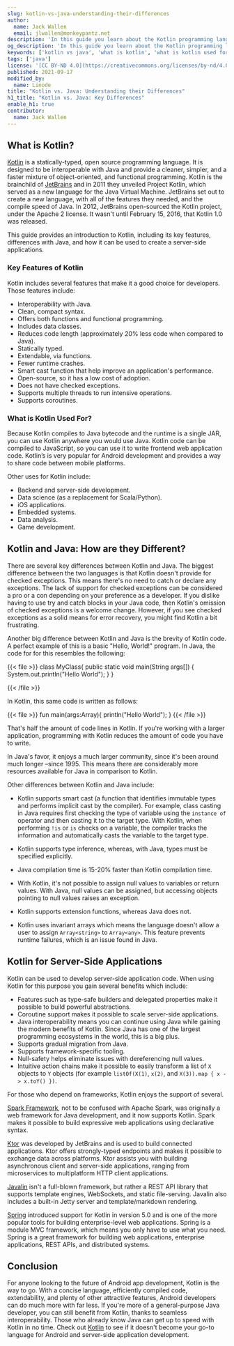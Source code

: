 ```yaml
---
slug: kotlin-vs-java-understanding-their-differences
author:
  name: Jack Wallen
  email: jlwallen@monkeypantz.net
description: 'In this guide you learn about the Kotlin programming language and how it''s different from Java.'
og_description: 'In this guide you learn about the Kotlin programming language and how it''s different from Java.'
keywords: ['kotlin vs java', 'what is kotlin', 'what is kotlin used for']
tags: ['java']
license: '[CC BY-ND 4.0](https://creativecommons.org/licenses/by-nd/4.0)'
published: 2021-09-17
modified_by:
  name: Linode
title: "Kotlin vs. Java: Understanding their Differences"
h1_title: "Kotlin vs. Java: Key Differences"
enable_h1: true
contributor:
  name: Jack Wallen
---
```

## What is Kotlin?

[Kotlin](https://kotlinlang.org/) is a statically-typed, open source programming language. It is designed to be interoperable with Java and provide a cleaner, simpler, and a faster mixture of object-oriented, and functional programming. Kotlin is the brainchild of [JetBrains](https://www.jetbrains.com/) and in 2011 they unveiled Project Kotlin, which served as a new language for the Java Virtual Machine. JetBrains set out to create a new language, with all of the features they needed, and the compile speed of Java. In 2012, JetBrains open-sourced the Kotlin project, under the Apache 2 license. It wasn't until February 15, 2016, that Kotlin 1.0 was released.

This guide provides an introduction to Kotlin, including its key features, differences with Java, and how it can be used to create a server-side applications.

### Key Features of Kotlin

Kotlin includes several features that make it a good choice for developers. Those features include:

- Interoperability with Java.
- Clean, compact syntax.
- Offers both functions and functional programming.
- Includes data classes.
- Reduces code length (approximately 20% less code when compared to Java).
- Statically typed.
- Extendable, via functions.
- Fewer runtime crashes.
- Smart cast function that help improve an application's performance.
- Open-source, so it has a low cost of adoption.
- Does not have checked exceptions.
- Supports multiple threads to run intensive operations.
- Supports coroutines.

### What is Kotlin Used For?

Because Kotlin compiles to Java bytecode and the runtime is a single JAR, you can use Kotlin anywhere you would use Java. Kotlin code can be compiled to JavaScript, so you can use it to write frontend web application code. Kotlin’s is very popular for Android development and provides a way to share code between mobile platforms.

Other uses for Kotlin include:

- Backend and server-side development.
- Data science (as a replacement for Scala/Python).
- iOS applications.
- Embedded systems.
- Data analysis.
- Game development.

## Kotlin and Java: How are they Different?

There are several key differences between Kotlin and Java. The biggest difference between the two languages is that Kotlin doesn't provide for checked exceptions. This means there's no need to catch or declare any exceptions. The lack of support for checked exceptions can be considered a pro or a con depending on your preference as a developer. If you dislike having to use try and catch blocks in your Java code, then Kotlin's omission of checked exceptions is a welcome change. However, if you see checked exceptions as a solid means for error recovery, you might find Kotlin a bit frustrating.

Another big difference between Kotlin and Java is the brevity of Kotlin code. A perfect example of this is a basic "Hello, World!" program. In Java, the code for for this resembles the following:

{{< file >}}
class MyClass{
  public static void main(String args[])
  {
      System.out.println("Hello World");
  }
}

{{< /file >}}

In Kotlin, this same code is written as follows:

{{< file >}}
fun main(args:Array){
  println("Hello World");
}
{{< /file >}}

That's half the amount of code lines in Kotlin. If you're working with a larger application, programming with Kotlin reduces the amount of code you have to write.

In Java's favor, it enjoys a much larger community, since it's been around much longer –since 1995. This means there are considerably more resources available for Java in comparison to Kotlin.

Other differences between Kotlin and Java include:

- Kotlin supports smart cast (a function that identifies immutable types and performs implicit cast by the compiler). For example, class casting in Java requires first checking the type of variable using the `instance of` operator and then casting it to the target type. With Kotlin, when performing `!is` or `is` checks on a variable, the compiler tracks the information and automatically casts the variable to the target type.

- Kotlin supports type inference, whereas, with Java, types must be specified explicitly.

- Java compilation time is 15-20% faster than Kotlin compilation time.

- With Kotlin, it's not possible to assign null values to variables or return values. With Java, null values can be assigned, but accessing objects pointing to null values raises an exception.

- Kotlin supports extension functions, whereas Java does not.

- Kotlin uses invariant arrays which means the language doesn't allow a user to assign `Array<string>` to `Array<any>`. This feature prevents runtime failures, which is an issue found in Java.

## Kotlin for Server-Side Applications

Kotlin can be used to develop server-side application code. When using Kotlin for this purpose you gain several benefits which include:

- Features such as type-safe builders and delegated properties make it possible to build powerful abstractions.
- Coroutine support makes it possible to scale server-side applications.
- Java interoperability means you can continue using Java while gaining the modern benefits of Kotlin. Since Java has one of the largest programming ecosystems in the world, this is a big plus.
- Supports gradual migration from Java.
- Supports framework-specific tooling.
- Null-safety helps eliminate issues with dereferencing null values.
- Intuitive action chains make it possible to easily transform a list of `X` objects to `Y` objects (for example `listOf(X(1)`, `x(2)`, and `X(3)).map { x -> x.toY() })`.

For those who depend on frameworks, Kotlin enjoys the support of several.

[Spark Framework](https://sparkjava.com/), not to be confused with Apache Spark, was originally a web framework for Java development, and it now supports Kotlin. Spark makes it possible to build expressive web applications using declarative syntax.

[Ktor](https://ktor.io/) was developed by JetBrains and is used to build connected applications. Ktor offers strongly-typed endpoints and makes it possible to exchange data across platforms. Ktor assists you with building asynchronous client and server-side applications, ranging from microservices to multiplatform HTTP client applications.

[Javalin](https://javalin.io) isn't a full-blown framework, but rather a REST API library that supports template engines, WebSockets, and static file-serving. Javalin also includes a built-in Jetty server and template/markdown rendering.

[Spring](https://spring.io/) introduced support for Kotlin in version 5.0 and is one of the more popular tools for building enterprise-level web applications. Spring is a module MVC framework, which means you only have to use what you need. Spring is a great framework for building web applications, enterprise applications, REST APIs, and distributed systems.

## Conclusion

For anyone looking to the future of Android app development, Kotlin is the way to go. With a concise language, efficiently compiled code, extendability, and plenty of other attractive features, Android developers can do much more with far less. If you're more of a general-purpose Java developer, you can still benefit from Kotlin, thanks to seamless interoperability. Those who already know Java can get up to speed with Kotlin in no time. Check out [Kotlin](https://kotlinlang.org/) to see if it doesn't become your go-to language for Android and server-side application development.
